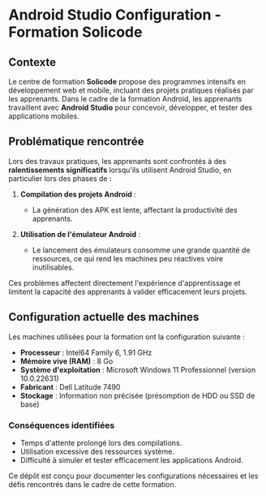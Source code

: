 # Android Studio Configuration - Formation Solicode

## **Contexte**
Le centre de formation **Solicode** propose des programmes intensifs en développement web et mobile, incluant des projets pratiques réalisés par les apprenants. Dans le cadre de la formation Android, les apprenants travaillent avec **Android Studio** pour concevoir, développer, et tester des applications mobiles.

## **Problématique rencontrée**
Lors des travaux pratiques, les apprenants sont confrontés à des **ralentissements significatifs** lorsqu'ils utilisent Android Studio, en particulier lors des phases de :

1. **Compilation des projets Android** :
   - La génération des APK est lente, affectant la productivité des apprenants.

2. **Utilisation de l'émulateur Android** :
   - Le lancement des émulateurs consomme une grande quantité de ressources, ce qui rend les machines peu réactives voire inutilisables.

Ces problèmes affectent directement l'expérience d'apprentissage et limitent la capacité des apprenants à valider efficacement leurs projets.

## **Configuration actuelle des machines**
Les machines utilisées pour la formation ont la configuration suivante :

- **Processeur** : Intel64 Family 6, 1.91 GHz
- **Mémoire vive (RAM)** : 8 Go
- **Système d'exploitation** : Microsoft Windows 11 Professionnel (version 10.0.22631)
- **Fabricant** : Dell Latitude 7490
- **Stockage** : Information non précisée (présomption de HDD ou SSD de base)

### **Conséquences identifiées**
- Temps d'attente prolongé lors des compilations.
- Utilisation excessive des ressources système.
- Difficulté à simuler et tester efficacement les applications Android.

Ce dépôt est conçu pour documenter les configurations nécessaires et les défis rencontrés dans le cadre de cette formation.
